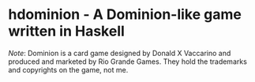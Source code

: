 # hdominion - A Dominion-like game written in Haskell

_Note_: Dominion is a card game designed by Donald X Vaccarino and produced and marketed by Rio Grande Games.
They hold the trademarks and copyrights on the game, not me.
